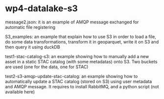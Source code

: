 # wp4-datalake-s3

message2.json: it is an example of AMQP message exchanged for automatic file registering

S3_examples: an example that explain how to use S3 in order to load a file, do some data transformations, transform it in geoparquet, write it on S3 and then query it using duckDB

test1-stac-catalog-s3: an example showing how to manually add a new asset in a static STAC catalog (with some metadatas) onto S3. Two buckets are used (one for the data, one for STAC)

test2-s3-amqp-update-stac-catalog: an example showing how to automatically update a STAC catalog (stored on S3) using user metadata and AMQP message. It requires to install RabbitMQ, and a python script (not available here)

